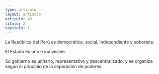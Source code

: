 ```yaml
---
type: articulo
layout: articulo
articulo: 43
titulo: 2
capitulo: 1
---
```

La República del Perú es democrática, social, independiente y soberana.

El Estado es uno e indivisible.

Su gobierno es unitario, representativo y descentralizado, y se organiza según el principio de la separación de poderes.
